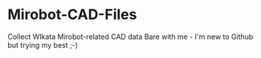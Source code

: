 # Mirobot-CAD-Files
Collect Wlkata Mirobot-related CAD data
Bare with me - I'm new to Github but trying my best ;-)
